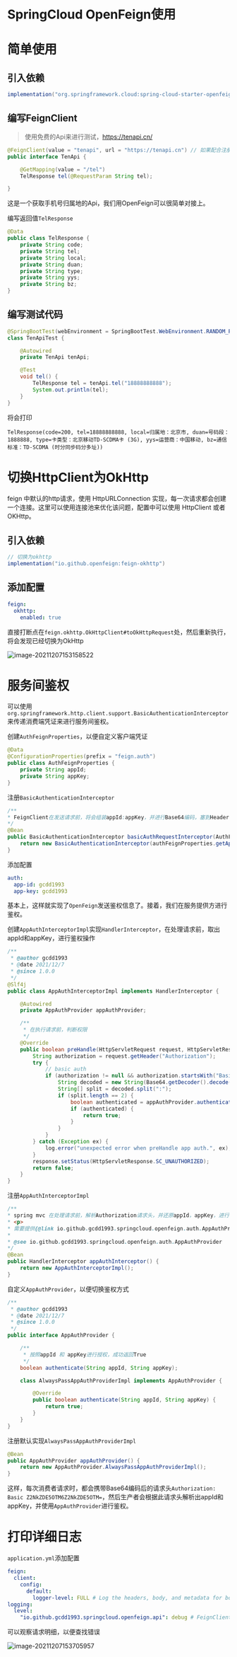 # SpringCloud OpenFeign使用

# 简单使用

## 引入依赖

```groovy
implementation("org.springframework.cloud:spring-cloud-starter-openfeign")
```


## 编写FeignClient

> 使用免费的Api来进行测试，https://tenapi.cn/

```java
@FeignClient(value = "tenapi", url = "https://tenapi.cn") // 如果配合注册中心，则不需要配置url
public interface TenApi {

    @GetMapping(value = "/tel")
    TelResponse tel(@RequestParam String tel);

}
```

这是一个获取手机号归属地的Api，我们用OpenFeign可以很简单对接上。

编写返回值`TelResponse`

```java
@Data
public class TelResponse {
    private String code;
    private String tel;
    private String local;
    private String duan;
    private String type;
    private String yys;
    private String bz;
}
```

## 编写测试代码

```java
@SpringBootTest(webEnvironment = SpringBootTest.WebEnvironment.RANDOM_PORT)
class TenApiTest {

    @Autowired
    private TenApi tenApi;

    @Test
    void tel() {
        TelResponse tel = tenApi.tel("18888888888");
        System.out.println(tel);
    }
}
```

将会打印

```
TelResponse(code=200, tel=18888888888, local=归属地：北京市, duan=号码段：1888888, type=卡类型：北京移动TD-SCDMA卡 (3G), yys=运营商：中国移动, bz=通信标准：TD-SCDMA (时分同步码分多址))
```

# 切换HttpClient为OkHttp

feign 中默认的http请求，使用 HttpURLConnection 实现，每一次请求都会创建一个连接。这里可以使用连接池来优化该问题，配置中可以使用 HttpClient 或者 OKHttp。

## 引入依赖

```groovy
// 切换为okhttp
implementation("io.github.openfeign:feign-okhttp")
```

## 添加配置

```yaml
feign:
  okhttp:
    enabled: true
```

直接打断点在`feign.okhttp.OkHttpClient#toOkHttpRequest`处，然后重新执行，将会发现已经切换为OkHttp

![image-20211207153158522](https://cdn.jsdelivr.net/gh/gcdd1993/image-repo@master/img/202112071531618.png)

# 服务间鉴权

可以使用`org.springframework.http.client.support.BasicAuthenticationInterceptor`来传递消费端凭证来进行服务间鉴权。

创建`AuthFeignProperties`，以便自定义客户端凭证

```java
@Data
@ConfigurationProperties(prefix = "feign.auth")
public class AuthFeignProperties {
    private String appId;
    private String appKey;
}
```

注册`BasicAuthenticationInterceptor`

```java
/**
* FeignClient在发送请求前，将会组装appId:appKey，并进行Base64编码，塞到Headers里面，Header名称为Authorization
*/
@Bean
public BasicAuthenticationInterceptor basicAuthRequestInterceptor(AuthFeignProperties authFeignProperties) {
    return new BasicAuthenticationInterceptor(authFeignProperties.getAppId(), authFeignProperties.getAppKey());
}
```

添加配置

```yaml
auth:
  app-id: gcdd1993
  app-key: gcdd1993
```

基本上，这样就实现了`OpenFeign`发送鉴权信息了。接着，我们在服务提供方进行鉴权。

创建`AppAuthInterceptorImpl`实现`HandlerInterceptor`，在处理请求前，取出appId和appKey，进行鉴权操作

```java
/**
 * @author gcdd1993
 * @date 2021/12/7
 * @since 1.0.0
 */
@Slf4j
public class AppAuthInterceptorImpl implements HandlerInterceptor {

    @Autowired
    private AppAuthProvider appAuthProvider;

    /**
     * 在执行请求前，判断权限
     */
    @Override
    public boolean preHandle(HttpServletRequest request, HttpServletResponse response, Object handler) throws Exception {
        String authorization = request.getHeader("Authorization");
        try {
            // basic auth
            if (authorization != null && authorization.startsWith("Basic ")) {
                String decoded = new String(Base64.getDecoder().decode(authorization.substring(6)));
                String[] split = decoded.split(":");
                if (split.length == 2) {
                    boolean authenticated = appAuthProvider.authenticate(split[0], split[1]);
                    if (authenticated) {
                        return true;
                    }
                }
            }
        } catch (Exception ex) {
            log.error("unexpected error when preHandle app auth.", ex);
        }
        response.setStatus(HttpServletResponse.SC_UNAUTHORIZED);
        return false;
    }
}
```

注册`AppAuthInterceptorImpl`

```java
/**
* spring mvc 在处理请求前，解析Authorization请求头，并还原appId，appKey，进行校验
* <p>
* 需要提供{@link io.github.gcdd1993.springcloud.openfeign.auth.AppAuthProvider}的bean
*
* @see io.github.gcdd1993.springcloud.openfeign.auth.AppAuthProvider
*/
@Bean
public HandlerInterceptor appAuthInterceptor() {
    return new AppAuthInterceptorImpl();
}
```

自定义`AppAuthProvider`，以便切换鉴权方式

```java
/**
 * @author gcdd1993
 * @date 2021/12/7
 * @since 1.0.0
 */
public interface AppAuthProvider {

    /**
     * 按照appId 和 appKey进行授权，成功返回True
     */
    boolean authenticate(String appId, String appKey);

    class AlwaysPassAppAuthProviderImpl implements AppAuthProvider {

        @Override
        public boolean authenticate(String appId, String appKey) {
            return true;
        }
    }
}
```

注册默认实现`AlwaysPassAppAuthProviderImpl`

```java
@Bean
public AppAuthProvider appAuthProvider() {
    return new AppAuthProvider.AlwaysPassAppAuthProviderImpl();
}
```

这样，每次消费者请求时，都会携带Base64编码后的请求头`Authorization: Basic Z2NkZDE5OTM6Z2NkZDE5OTM=`，然后生产者会根据此请求头解析出appId和appKey，并使用`AppAuthProvider`进行鉴权。

# 打印详细日志

`application.yml`添加配置

```yaml
feign:
  client:
    config:
      default:
        logger-level: FULL # Log the headers, body, and metadata for both requests and responses.
logging:
  level:
    "io.github.gcdd1993.springcloud.openfeign.api": debug # FeignClient所在包
```

可以观察请求明细，以便查找错误

![image-20211207153705957](https://cdn.jsdelivr.net/gh/gcdd1993/image-repo@master/img/202112071537027.png)
